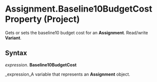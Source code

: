 
# Assignment.Baseline10BudgetCost Property (Project)

Gets or sets the baseline10 budget cost for an  **Assignment**. Read/write  **Variant**.


## Syntax

 _expression_. **Baseline10BudgetCost**

 _expression_A variable that represents an  **Assignment** object.


